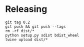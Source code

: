 # Releasing

```
git tag 0.2
git push && git push --tags
rm -rf dist/*
python setup.py sdist bdist_wheel
twine upload dist/*
```

